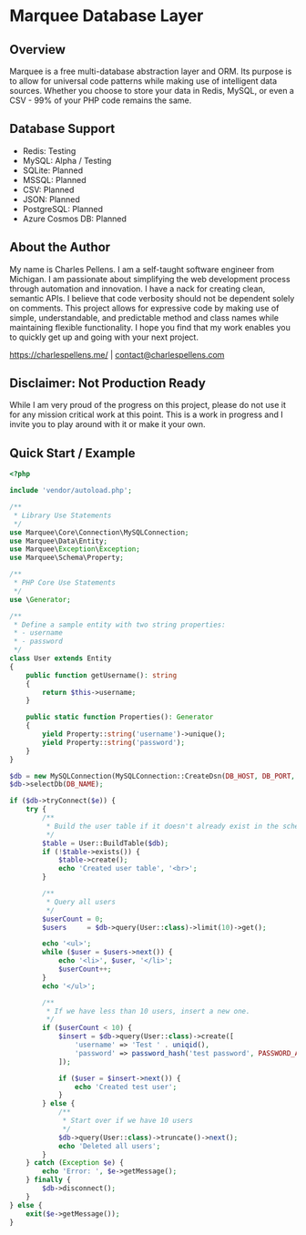 # Marquee Database Layer

## Overview

Marquee is a free multi-database abstraction layer and ORM. Its purpose is to allow for universal code patterns while making
use of intelligent data sources. Whether you choose to store your data in Redis, MySQL, or even a CSV - 99% of your PHP code
remains the same.

## Database Support

* Redis: Testing
* MySQL: Alpha / Testing
* SQLite: Planned
* MSSQL: Planned
* CSV: Planned
* JSON: Planned
* PostgreSQL: Planned
* Azure Cosmos DB: Planned

## About the Author

My name is Charles Pellens. I am a self-taught software engineer from Michigan. I am passionate about
simplifying the web development process through automation and innovation. I have a nack for creating clean, semantic APIs.
I believe that code verbosity should not be dependent solely on comments. This project allows for expressive code by making use of
simple, understandable, and predictable method and class names while maintaining flexible functionality. I hope you find that
my work enables you to quickly get up and going with your next project.

https://charlespellens.me/ | contact@charlespellens.com

## Disclaimer: Not Production Ready

While I am very proud of the progress on this project, please do not use it for any mission critical work at this point.
This is a work in progress and I invite you to play around with it or make it your own.

## Quick Start / Example

```php
<?php

include 'vendor/autoload.php';

/**
 * Library Use Statements
 */
use Marquee\Core\Connection\MySQLConnection;
use Marquee\Data\Entity;
use Marquee\Exception\Exception;
use Marquee\Schema\Property;

/**
 * PHP Core Use Statements
 */
use \Generator;

/**
 * Define a sample entity with two string properties:
 * - username
 * - password
 */
class User extends Entity
{
    public function getUsername(): string
    {
        return $this->username;
    }

    public static function Properties(): Generator
    {
        yield Property::string('username')->unique();
        yield Property::string('password');
    }
}

$db = new MySQLConnection(MySQLConnection::CreateDsn(DB_HOST, DB_PORT, DB_PASSWORD, DB_USERNAME));
$db->selectDb(DB_NAME);

if ($db->tryConnect($e)) {
    try {
        /**
         * Build the user table if it doesn't already exist in the schema
         */
        $table = User::BuildTable($db);
        if (!$table->exists()) {
            $table->create();
            echo 'Created user table', '<br>';
        }

        /**
         * Query all users
         */
        $userCount = 0;
        $users     = $db->query(User::class)->limit(10)->get();

        echo '<ul>';
        while ($user = $users->next()) {
            echo '<li>', $user, '</li>';
            $userCount++;
        }
        echo '</ul>';

        /**
         * If we have less than 10 users, insert a new one.
         */
        if ($userCount < 10) {
            $insert = $db->query(User::class)->create([
                'username' => 'Test ' . uniqid(),
                'password' => password_hash('test password', PASSWORD_ARGON2I)
            ]);

            if ($user = $insert->next()) {
                echo 'Created test user';
            }
        } else {
            /**
             * Start over if we have 10 users
             */
            $db->query(User::class)->truncate()->next();
            echo 'Deleted all users';
        }
    } catch (Exception $e) {
        echo 'Error: ', $e->getMessage();
    } finally {
        $db->disconnect();
    }
} else {
    exit($e->getMessage());
}
```
